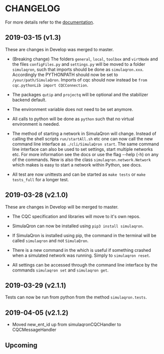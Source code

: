CHANGELOG
=========

For more details refer to the [documentation](https://softwarequtech.github.io/SimulaQron/html/index.html).


2019-03-15 (v1.3)
-----------------

These are changes in Develop was merged to master.

- (Breaking change) The folders `general`, `local`, `toolbox` and `virtNode` and the files `configFiles.py` and `settings.py` will be moved to a folder `simulaqron`, such that imports should be done as `simulaqron.xxx`. Accordingly the PYTHONPATH should now be set to `/your/path/SimulaQron`. Imports of cqc should now instead be `from cqc.pythonLib import CQCConnection`.

- The packages `qutip` and `projectq` will be optional and the stabilizer backend default.

- The environment variable does not need to be set anymore.

- All calls to python will be done as `python` such that no virtual environment is needed.

- The method of starting a network in SimulaQron will change. Instead of calling the shell scripts `run/startAll.sh` etc
  one can now call the new command line interface as `./cli/SimulaQron start`. The same command line interface can also be used to set settings, start multiple networks etc. For more information see the docs or use the flag --help (-h) on any of the commands.
  New is also the class `simulaqron.network.Network` which makes is easy to start a network within Python, see docs.
  
- All test are now unittests and can be started as `make tests` or `make tests_full` for a longer test.

2019-03-28 (v2.1.0)
-------------------
These are changes in Develop will be merged to master.

 - The CQC specification and libraries will move to it's own repos.

 - SimulaQron can now be installed using `pip3 install simulaqron`.

 - If SimulaQron is installed using pip, the command in the terminal will be called `simulaqron` and not `SimulaQron`.

 - There is a new command in the which is useful if something crashed when a simulated network was running. Simply to `simulaqron reset`.

 - All settings can be accessed through the command line interface by the commands `simulaqron set` and `simulaqron get`.

2019-03-29 (v2.1.1)
-------------------

Tests can now be run from python from the method `simulaqron.tests`.


2019-04-05 (v2.1.2)
-------------------
 - Moved new_ent_id up from simulaqronCQCHandler to CQCMessageHandler

Upcoming
--------
